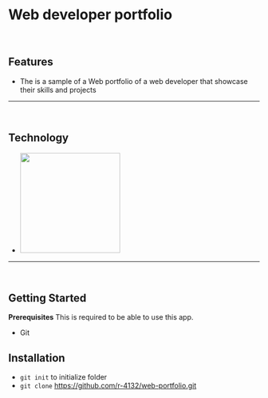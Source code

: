 # Web developer portfolio
&nbsp;
## Features
- The is a sample of a Web portfolio of a web developer that showcase their skills and projects

---
&nbsp;
## Technology

- <img src = "https://p92.com/binaries/content/gallery/p92website/technologies/htmlcssjs-details.png" width="200">

---
&nbsp;
## Getting Started
**Prerequisites**
This is required to be able to use this app.
- Git
&nbsp;


## **Installation**
- `git init` to initialize folder
- `git clone` https://github.com/r-4132/web-portfolio.git

